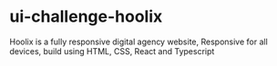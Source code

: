 # ui-challenge-hoolix
Hoolix is a fully responsive digital agency website, Responsive for all devices, build using HTML, CSS, React and Typescript

